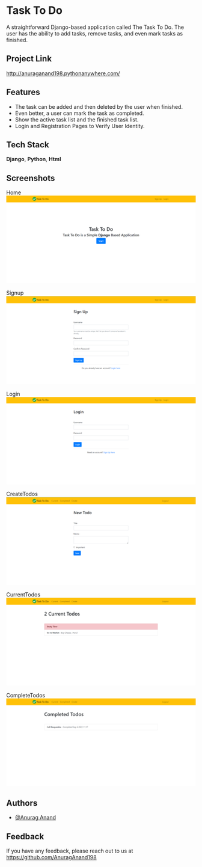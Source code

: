 
# Task To Do

A straightforward Django-based application called The Task To Do. The user has the ability to add tasks, remove tasks, and even mark tasks as finished.



## Project Link
http://anuraganand198.pythonanywhere.com/
## Features


- The task can be added and then deleted by the user when finished.
- Even better, a user can mark the task as completed. 
- Show the active task list and the finished task list.
- Login and Registration Pages to Verify User Identity.

## Tech Stack

**Django**, **Python**, **Html**


## Screenshots

Home
![Home](https://raw.githubusercontent.com/surajverma8787/Task_To_Do_Django/master/Task_To_Do_Django_Screenshots/Home.png)

Signup
![SignUp](https://raw.githubusercontent.com/surajverma8787/Task_To_Do_Django/master/Task_To_Do_Django_Screenshots/SignUp.png)

Login
![Login](https://raw.githubusercontent.com/surajverma8787/Task_To_Do_Django/master/Task_To_Do_Django_Screenshots/Login.png)

CreateTodos
![Create](https://raw.githubusercontent.com/surajverma8787/Task_To_Do_Django/master/Task_To_Do_Django_Screenshots/CreateTodos.png)

CurrentTodos
![Current](https://raw.githubusercontent.com/surajverma8787/Task_To_Do_Django/master/Task_To_Do_Django_Screenshots/CurrentTodos.png)

CompleteTodos
![Complete](https://raw.githubusercontent.com/surajverma8787/Task_To_Do_Django/master/Task_To_Do_Django_Screenshots/CompletedTodos.png)








## Authors

- [@Anurag Anand](https://github.com/AnuragAnand198)


## Feedback

If you have any feedback, please reach out to us at https://github.com/AnuragAnand198

